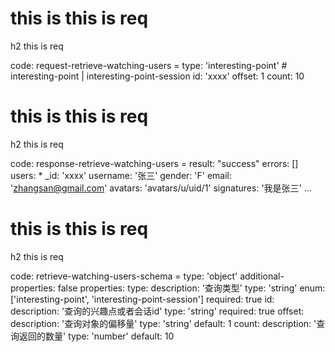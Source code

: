 # this is this is req

h2 this is req

code:
    request-retrieve-watching-users =
  type: 'interesting-point' # interesting-point | interesting-point-session
  id: 'xxxx'
  offset: 1
  count: 10


# this is this is req

h2 this is req

code:
    response-retrieve-watching-users =
  result: "success"
  errors: []
  users: 
    * _id: 'xxxx'
      username: '张三'
      gender: 'F'
      email: 'zhangsan@gmail.com'
      avatars: 'avatars/u/uid/1'
      signatures: '我是张三'
    ...


# this is this is req

h2 this is req

code:
    retrieve-watching-users-schema =
  type: 'object'
  additional-properties: false
  properties:
    type:
      description: '查询类型'
      type: 'string'
      enum: ['interesting-point', 'interesting-point-session']
      required: true
    id:
      description: '查询的兴趣点或者会话id'
      type: 'string'
      required: true
    offset: 
      description: '查询对象的偏移量'
      type: 'string'
      default: 1
    count:
      description: '查询返回的数量'
      type: 'number'
      default: 10


